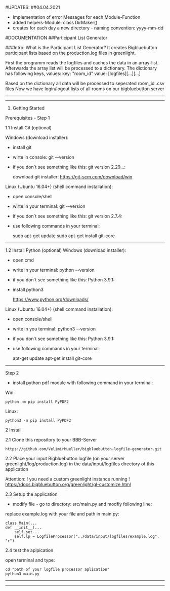 #UPDATES: 
##04.04.2021 


- Implementation of error Messages for each Module-Function
- added helpers-Module: class DirMaker()
- creates for each day a new directory - naming convention: yyyy-mm-dd


#DOCUMENTATION
##Participant List Generator

###Intro: What is the Participant List Generator?
It creates Bigbluebutton participant lists based on the production.log files in greenlight.

First the programm reads the logfiles and caches the data in an array-list. Afterwards the array list will be 
processed to a dictionary. The dictionary has following keys, values:
key: "room_id" value: [logfiles][...][...]

Based on the dictionary all data will be processed to seperated room_id .csv files
Now we have login/logout lists of all rooms on our bigbluebutton server

__________________________________________________________________
__________________________________________________________________
1. Getting Started

Prerequisites - Step 1

1.1 Install Git (optional)
  
Windows (download installer):

- install git

- wirte in console: git --version

- if you don´t see something like this: git version 2.29...:

    

    download git installer:
    https://git-scm.com/download/win



Linux (Ubuntu 16.04+) (shell command installation):
  
- open console/shell

- wirte in your terminal: git --version

- if you don´t see something like this: git version 2.7.4:

- use following commands in your terminal:



    sudo apt-get update
    sudo apt-get install git-core

    
___________________________________________
1.2 Install Python (optional)
Windows (download installer):

- open cmd

- write in your terminal: python --version

- if you don´t see something like this: Python 3.9.1:

- install python3


    
    https://www.python.org/downloads/



Linux (Ubuntu 16.04+) (shell command installation):
  
- open console/shell 

- write in you terminal: python3 --version

- if you don´t see something like this: Python 3.9.1:

- use following commands in your terminal:



    apt-get update
    apt-get install git-core

    
___________________________________________




Step 2

- install python pdf module with following command in your terminal:

Win:



    python -m pip install PyPDF2



Linux:



    python3 -m pip install PyPDF2

  

2 Install

2.1 Clone this repository to your BBB-Server


    https://github.com/VelimirMueller/bigbluebutton-logfile-generator.git 



2.2 Place your input Bigbluebutton logfile
(on your server greenlight/log/production.log) in the data/input/logfiles directory of this application

Attention: ! you need a custom greenlight instance running !
https://docs.bigbluebutton.org/greenlight/gl-customize.html

2.3 Setup the application

- modify file - go to directory: src/main.py and modfiy following line:

replace example.log with your file and path in main.py:

    
    class Main(...
    def __init__(...
        self.set...
        self.lp = LogfileProcessor("../data/input/logfiles/example.log", "r")


2.4 test the aplpication

open terminal and type:

    
    cd "path of your logfile processor aplication"
    python3 main.py


__________________________________________________________________
__________________________________________________________________
